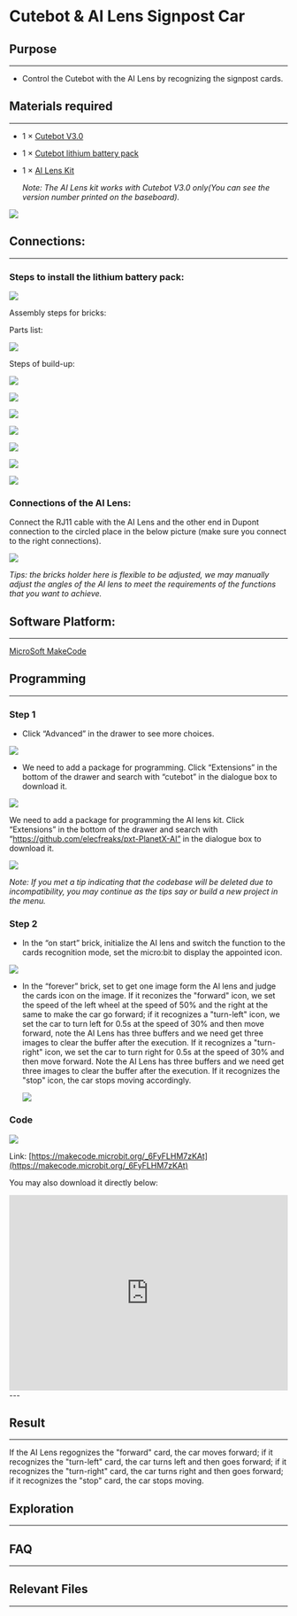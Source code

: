 # Cutebot & AI Lens Signpost Car

## Purpose
---
-  Control the Cutebot with the AI Lens by recognizing the signpost cards. 

## Materials required
---
- 1 × [Cutebot V3.0](https://www.elecfreaks.com/micro-bit-smart-cutebot.html)

- 1 × [Cutebot lithium battery pack](https://www.elecfreaks.com/cutebot-lithium-battery-pack.html)

- 1 × [AI Lens Kit](https://www.elecfreaks.com/elecfreaks-smart-ai-lens-kit.html)

  *Note: The AI Lens kit works with Cutebot V3.0 only(You can see the version number printed on the baseboard).*

![](./images/cutebot-16-04.png)

## Connections:

---

### Steps to install the lithium battery pack: 

![](./images/cutebot-step-01.png)

Assembly steps for bricks:

Parts list:

![](./images/cutebot-step-02.png)

Steps of build-up:

![](./images/cutebot-step-03.png)

![](./images/cutebot-step-04.png)

![](./images/cutebot-step-05.png)

![](./images/cutebot-step-06.png)

![](./images/cutebot-step-07.png)

![](./images/cutebot-step-08.png)

![](./images/cutebot-step-09.png)



### Connections of the AI Lens: 

Connect the RJ11 cable with the AI Lens and the other end in Dupont connection to the circled place in the below picture (make sure you connect to the right connections).

![](./images/cutebot-step-10.png)

*Tips: the bricks holder here is flexible to be adjusted, we may manually adjust the angles of the AI lens to meet the requirements of the functions that you want to achieve.*

## Software Platform:

---

[MicroSoft MakeCode](https://makecode.microbit.org/#)

## Programming

---
### Step 1

- Click “Advanced” in the drawer to see more choices.

![](./images/cutebot-pk-1.png)

- We need to add a package for programming. Click “Extensions” in the bottom of the drawer and search with “cutebot” in the dialogue box to download it.

![](./images/cutebot-pk-11.png)


We need to add a package for programming the AI lens kit. Click “Extensions” in the bottom of the drawer and search with “https://github.com/elecfreaks/pxt-PlanetX-AI” in the dialogue box to download it.

![](./images/cutebot-pk-12.png)

*Note: If you met a tip indicating that the codebase will be deleted due to incompatibility, you may continue as the tips say or build a new project in the menu.*

###  Step 2

- In the “on start” brick, initialize the AI lens and switch the function to the cards recognition mode, set the micro:bit to display the appointed icon.

![](./images/case-17-01.png)

- In the “forever” brick, set to get one image form the AI lens and judge the cards icon on the image. If it reconizes the "forward" icon, we set the speed of the left wheel at the speed of 50% and the right at the same to make the car go forward; if  it recognizes a "turn-left" icon, we set the car to turn left for 0.5s at the speed of 30% and then move forward, note the AI Lens has three buffers and we need get three images to clear the buffer after the execution. If  it recognizes a "turn-right" icon, we set the car to turn right for 0.5s at the speed of 30% and then move forward. Note the AI Lens has three buffers and we need get three images to clear the buffer after the execution. If it recognizes the "stop" icon, the car stops moving accordingly.  

  ![](./images/case-17-02.png)



### Code

![](./images/case-17-03.png)

Link: [https://makecode.microbit.org/_6FyFLHM7zKAt](https://makecode.microbit.org/_6FyFLHM7zKAt)

You may also download it directly below:

<div style="position:relative;height:0;padding-bottom:70%;overflow:hidden;">
<iframe style="position:absolute;top:0;left:0;width:100%;height:100%;" src="https://makecode.microbit.org/#pub:https://makecode.microbit.org/_6FyFLHM7zKAt" frameborder="0" sandbox="allow-popups allow-forms allow-scripts allow-same-origin">
</iframe>
</div>  
---

## Result
---
If the AI Lens regognizes the "forward" card, the car moves forward; if it recognizes the "turn-left" card, the car turns left and then goes forward; if it recognizes the "turn-right" card, the car turns right and then goes forward; if it recognizes the "stop" card, the car stops moving.



## Exploration

---

## FAQ

---

## Relevant Files 

---
